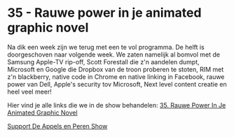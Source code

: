 # 35 - Rauwe power in je animated graphic novel

<p>Na dik een week zijn we terug met een te vol programma. De helft is doorgeschoven naar volgende week. We zaten namelijk al bomvol met de Samsung Apple-TV rip-off, Scott Forestall die z'n aandelen dumpt, Microsoft en Google die Dropbox van de troon proberen te stoten, RIM met z'n blackberry, native code in Chrome en native linking in Facebook, rauwe power van Dell, Apple's security tov Microsoft, Next level content creatie en heel veel meer!</p>

<p>Hier vind je alle links die we in de show behandelen: <a href="http://www.appelsenperenshow.nl/aflevering/2012/5/2/35-rauwe-power-in-je-animated-graphic-novel.html">35. Rauwe Power In Je Animated Graphic Novel</a></p><p><a href="https://www.patreon.com/appelsenperenshow" rel="payment">Support De Appels en Peren Show</a></p>